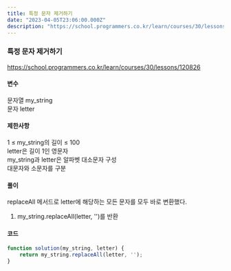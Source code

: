 ```yaml
---
title: 특정 문자 제거하기
date: "2023-04-05T23:06:00.000Z"
description: "https://school.programmers.co.kr/learn/courses/30/lessons/120826"
---
```

### 특정 문자 제거하기    
https://school.programmers.co.kr/learn/courses/30/lessons/120826    
    
#### 변수    
문자열 my_string    
문자 letter    
    
#### 제한사항    
1 ≤ my_string의 길이 ≤ 100    
letter은 길이 1인 영문자    
my_string과 letter은 알파벳 대소문자 구성    
대문자와 소문자를 구분    
    
#### 풀이    
replaceAll 메서드로 letter에 해당하는 모든 문자를 모두 바로 변환했다.    
1. my_string.replaceAll(letter, '')를 반환    
    
#### 코드    
```JavaScript
function solution(my_string, letter) {
    return my_string.replaceAll(letter, '');
}
```